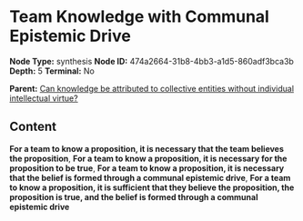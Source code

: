 # Team Knowledge with Communal Epistemic Drive

**Node Type:** synthesis
**Node ID:** 474a2664-31b8-4bb3-a1d5-860adf3bca3b
**Depth:** 5
**Terminal:** No

**Parent:** [Can knowledge be attributed to collective entities without individual intellectual virtue?](can-knowledge-be-attributed-to-collective-entities-without-individual-intellectual-virtue-antithesis-b3914221-9904-4d8d-9612-5be1fc801ae1.md)

## Content

**For a team to know a proposition, it is necessary that the team believes the proposition**, **For a team to know a proposition, it is necessary for the proposition to be true**, **For a team to know a proposition, it is necessary that the belief is formed through a communal epistemic drive**, **For a team to know a proposition, it is sufficient that they believe the proposition, the proposition is true, and the belief is formed through a communal epistemic drive**
